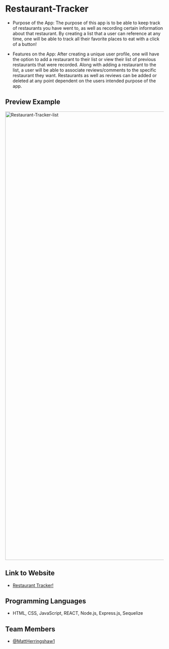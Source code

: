 # Restaurant-Tracker


* Purpose of the App: The purpose of this app is to be able to keep track of restaurants you have went to, as well as recording certain information about that restaurant.  By creating a list that a user can reference at any time, one will be able to track all their favorite places to eat with a click of a button!


* Features on the App: 
After creating a unique user profile, one will have the option to add a restaurant to their list or view their list of previous restaurants that were recorded.  Along with adding a restaurant to the list, a user will be able to associate reviews/comments to the specific restaurant they want. Restaurants as well as reviews can be added or deleted at any point dependent on the users intended purpose of the app. 


## Preview Example
<img width="1423" alt="Restaurant-Tracker-list" src="https://user-images.githubusercontent.com/111372619/208143107-2a2e512b-84a7-42f3-8746-16d408ab8c44.png">

## Link to Website
* [Restaurant Tracker!]()

## Programming Languages
* HTML, CSS, JavaScript, REACT, Node.js, Express.js, Sequelize

## Team Members
* [@MattHerringshaw1](https://github.com/MattHerringshaw1)


